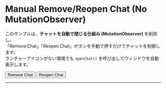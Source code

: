 <!DOCTYPE html>
<html lang="ja">
<head>
  <meta charset="UTF-8" />
  <title>Manual Remove/Reopen Chat (No MutationObserver)</title>
</head>
<body>
  <h1>Manual Remove/Reopen Chat (No MutationObserver)</h1>
  <p>
    このサンプルは、<strong>チャットを自動で閉じる仕組み (MutationObserver)</strong> を削除し、<br>
    「Remove Chat」「Reopen Chat」ボタンを手動で押すだけでチャットを制御します。<br>
    ランチャーアイコンがない環境でも <code>openChat()</code> を呼び出してウィンドウを自動表示します。
  </p>

  <!-- 手動操作ボタン -->
  <button onclick="removeChat()">Remove Chat</button>
  <button onclick="reopenChat()">Reopen Chat</button>

  <hr/>

  <script>
    /*****************************************
     * 1) initChat() - チャット初期化関数
     *    - init 後に openChat() を呼んで自動でウィンドウを展開
     *****************************************/
    function initChat() {
      console.log('[initChat] START');
      try {
        // 言語設定（例：日本語）
        embeddedservice_bootstrap.settings.language = 'ja';

        // 組織ID / デプロイID / Embedded Service URL を実際の環境に合わせる
        embeddedservice_bootstrap.init(
          '00DIS000002CjVn',   // Org ID
          'MIAW4',            // Deployment ID
          'https://daihachi20240927.my.site.com/ESWMIAW41737545576136',
          {
            scrt2URL: 'https://daihachi20240927.my.salesforce-scrt.com'
          }
        );

        console.log('[initChat] SUCCESS: Chat initialized.');
      } catch (err) {
        console.error('[initChat] ERROR:', err);
      }
      console.log('[initChat] END');

      // ここで強制的にチャットウィンドウを開く
      setTimeout(() => {
        if (
          window.embeddedservice_bootstrap &&
          typeof embeddedservice_bootstrap.openChat === 'function'
        ) {
          console.log('[initChat] Calling embeddedservice_bootstrap.openChat() to auto-show window...');
          embeddedservice_bootstrap.openChat();
        } else {
          console.warn('[initChat] openChat() not found. The user may need to click a chat icon (if any).');
        }
      }, 500);
    }

    /*****************************************
     * 2) removeChat() - チャット要素を削除
     *****************************************/
    function removeChat(verbose = true) {
      if (verbose) console.log('[removeChat] START');

      // removeIframe() があれば呼ぶ
      if (
        window.embeddedservice_bootstrap &&
        window.embeddedservice_bootstrap.core &&
        typeof window.embeddedservice_bootstrap.core.removeIframe === 'function'
      ) {
        if (verbose) console.log('[removeChat] removeIframe()...');
        try {
          window.embeddedservice_bootstrap.core.removeIframe();
        } catch(e) {
          console.warn('[removeChat] removeIframe error:', e);
        }
      }

      // scriptタグ削除 (bootstrap.min.js)
      const scriptTag = document.querySelector("script[src*='bootstrap.min.js']");
      if (scriptTag) {
        scriptTag.remove();
        if (verbose) console.log('[removeChat] Removed script tag.');
      }

      // iframe削除
      const iframeSelectors = [
        "iframe[data-embeddedmessaging]",
        "iframe[id*='embeddedMessaging']",
        "iframe[class*='embeddedMessaging']"
      ].join(',');

      const chatIframes = document.querySelectorAll(iframeSelectors);
      chatIframes.forEach((ifr) => {
        if (verbose) console.log('[removeChat] Deleting iframe:', ifr.outerHTML);
        ifr.remove();
      });

      // localStorage のチャットセッション情報を削除
      try {
        localStorage.removeItem('embeddedMessaging:conversationData');
        localStorage.removeItem('embeddedMessaging:isLoggedIn');
        localStorage.removeItem('embeddedMessaging:settings');
      } catch (err) {
        console.warn('[removeChat] localStorage remove error:', err);
      }

      // embeddedservice_bootstrap オブジェクト削除
      if (window.embeddedservice_bootstrap) {
        delete window.embeddedservice_bootstrap;
        if (verbose) console.log('[removeChat] Deleted embeddedservice_bootstrap.');
      }

      if (verbose) console.log('[removeChat] END');
    }

    /*****************************************
     * 3) reopenChat() - 新たに script をロードし initChat() → openChat()
     *****************************************/
    function reopenChat() {
      console.log('[reopenChat] START');
      removeChat(false);

      setTimeout(() => {
        console.log('[reopenChat] Adding new script tag...');
        const scriptEl = document.createElement('script');
        scriptEl.type = 'text/javascript';
        // 実際の bootstrap.min.js のURLを指定
        scriptEl.src = 'https://daihachi20240927.my.site.com/ESWMIAW41737545576136/assets/js/bootstrap.min.js';
        scriptEl.onload = () => {
          console.log('[reopenChat] Script loaded. Now calling initChat()...');
          if (window.embeddedservice_bootstrap) {
            initChat();
          } else {
            console.warn('[reopenChat] embeddedservice_bootstrap not defined after script load.');
          }
        };
        document.body.appendChild(scriptEl);
      }, 300);

      console.log('[reopenChat] END');
    }

    /*****************************************
     * 4) ページ読み込み時にチャットを初期化
     *****************************************/
    function onScriptLoaded() {
      initChat();
      // ※ MutationObserver は削除しているので何も呼ばない
    }
  </script>

  <!-- 最初のスクリプト読み込みで initChat() 呼び出し -->
  <script
    type="text/javascript"
    src="https://daihachi20240927.my.site.com/ESWMIAW41737545576136/assets/js/bootstrap.min.js"
    onload="onScriptLoaded()"
  ></script>
</body>
</html>
